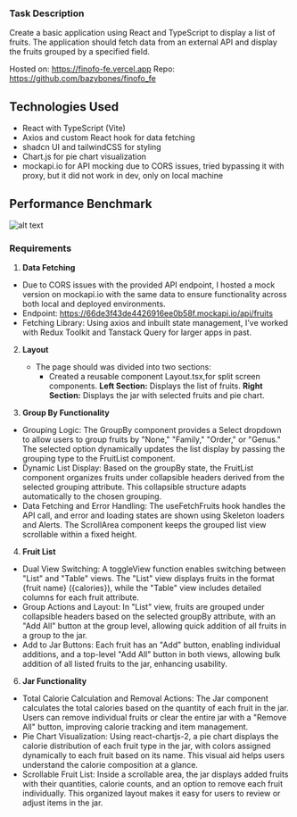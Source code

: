 ### Task Description

Create a basic application using React and TypeScript to display a list of fruits. The application should fetch data from an external API and display the fruits grouped by a specified field.

Hosted on: https://finofo-fe.vercel.app
Repo: https://github.com/bazybones/finofo_fe

## Technologies Used
 - React with TypeScript (Vite)
 - Axios and custom React hook for data fetching
 - shadcn UI and tailwindCSS for styling
 - Chart.js for pie chart visualization
 - mockapi.io for API mocking due to CORS issues, tried bypassing it with proxy, but it did not work in dev, only on local machine


 ## Performance Benchmark
![alt text](image.png)


### Requirements

1. **Data Fetching**
  - Due to CORS issues with the provided API endpoint, I hosted a mock version on mockapi.io with the same data to ensure functionality across both local and deployed environments.
  - Endpoint: https://66de3f43de4426916ee0b58f.mockapi.io/api/fruits
  - Fetching Library: Using axios and inbuilt state management, I've worked with Redux Toolkit and Tanstack Query for larger apps in past.

2. **Layout**
   - The page should was divided into two sections:
     - Created a reusable component Layout.tsx,for split screen components. **Left Section:** Displays the list of fruits.
      **Right Section:** Displays the jar with selected fruits and pie chart.

3. **Group By Functionality**
  - Grouping Logic: The GroupBy component provides a Select dropdown to allow users to group fruits by "None," "Family," "Order," or "Genus." The selected option dynamically updates the list display by passing the grouping type to the FruitList component.
  - Dynamic List Display: Based on the groupBy state, the FruitList component organizes fruits under collapsible headers derived from the selected grouping attribute. This collapsible structure adapts automatically to the chosen grouping.
  - Data Fetching and Error Handling: The useFetchFruits hook handles the API call, and error and loading states are shown using Skeleton loaders and Alerts. The ScrollArea component keeps the grouped list view scrollable within a fixed height.

4. **Fruit List**
  - Dual View Switching: A toggleView function enables switching between "List" and "Table" views. The "List" view displays fruits in the format {fruit name} ({calories}), while the "Table" view includes detailed columns for each fruit attribute.
  - Group Actions and Layout: In "List" view, fruits are grouped under collapsible headers based on the selected groupBy attribute, with an "Add All" button at the group level, allowing quick addition of all fruits in a group to the jar.
  - Add to Jar Buttons: Each fruit has an "Add" button, enabling individual additions, and a top-level "Add All" button in both views, allowing bulk addition of all listed fruits to the jar, enhancing usability.

6. **Jar Functionality**
  - Total Calorie Calculation and Removal Actions: The Jar component calculates the total calories based on the quantity of each fruit in the jar. Users can remove individual fruits or clear the entire jar with a "Remove All" button, improving calorie tracking and item management.
  - Pie Chart Visualization: Using react-chartjs-2, a pie chart displays the calorie distribution of each fruit type in the jar, with colors assigned dynamically to each fruit based on its name. This visual aid helps users understand the calorie composition at a glance.
  - Scrollable Fruit List: Inside a scrollable area, the jar displays added fruits with their quantities, calorie counts, and an option to remove each fruit individually. This organized layout makes it easy for users to review or adjust items in the jar.
